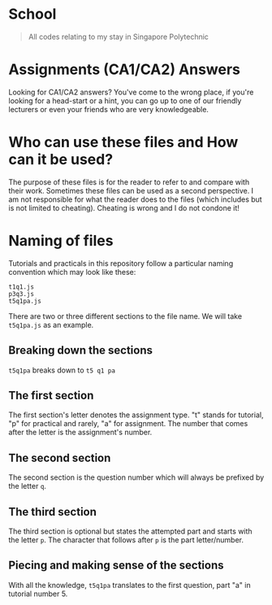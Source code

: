 # School
> All codes relating to my stay in Singapore Polytechnic

# Assignments (CA1/CA2) Answers
Looking for CA1/CA2 answers? You've come to the wrong place, if you're looking for a head-start or a hint, you can go up to one of our friendly lecturers or even your friends who are very knowledgeable.

# Who can use these files and How can it be used?
The purpose of these files is for the reader to refer to and compare with their work. Sometimes these files can be used as a second perspective. I am not responsible for what the reader does to the files (which includes but is not limited to cheating). Cheating is wrong and I do not condone it!

# Naming of files
Tutorials and practicals in this repository follow a particular naming convention which may look like these:
```
t1q1.js
p3q3.js
t5q1pa.js
```

There are two or three different sections to the file name. We will take `t5q1pa.js` as an example.

## Breaking down the sections
`t5q1pa` breaks down to `t5 q1 pa`

## The first section
The first section's letter denotes the assignment type. "t" stands for tutorial, "p" for practical and rarely, "a" for assignment. The number that comes after the letter is the assignment's number.

## The second section
The second section is the question number which will always be prefixed by the letter `q`.

## The third section
The third section is optional but states the attempted part and starts with the letter `p`. The character that follows after `p` is the part letter/number.

## Piecing and making sense of the sections
With all the knowledge, `t5q1pa` translates to the first question, part "a" in tutorial number 5.